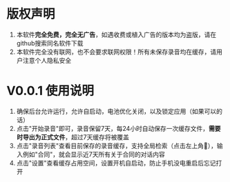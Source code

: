 # 版权声明
1. 本软件**完全免费，完全无广告**，如遇收费或植入广告的版本均为盗版，请在github搜索同名软件下载
2. 本软件完全没有联网，也不会要求联网权限！所有未保存录音均在缓存，请用户注意个人隐私安全

# V0.0.1 使用说明

1. 确保后台允许运行，允许自启动，电池优化关闭，以及锁定应用（如果可以的话） 
2. 点击"开始录音"即可，录音保留7天，每24小时自动保存一次缓存文件，**需要时导出为正式文件**，超过7天缓存将被覆盖
3. 点击"录音列表"查看目前保存的录音缓存，支持全局检索（点击左上角🔎），输入例如"合同"，就会显示近7天所有关于合同的对话内容
4. 点击"设置"查看缓存占用空间，设置开机自启动，防止手机没电重启后忘记打开
